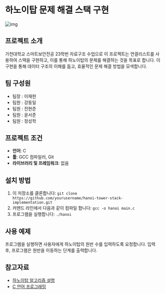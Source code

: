 # 하노이탑 문제 해결 스택 구현
![img](https://github.com/soul0908/finalhanoi/assets/105417320/68f5198c-07ad-44c9-8f09-86a02b945dca)

## 프로젝트 소개
가천대학교 스마트보안전공 23학번 자료구조 수업으로 이 프로젝트는 연결리스트를 사용하여 스택을 구현하고, 이를 통해 하노이탑의 문제를 해결하는 것을 목표로 합니다. 이 구현을 통해 데이터 구조의 이해를 돕고, 효율적인 문제 해결 방법을 모색합니다.

## 팀 구성원
- 팀장 : 이재현
- 팀원 : 강동일
- 팀원 : 전현준
- 팀원 : 윤서준
- 팀원 : 정성학

## 프로젝트 조건
- **언어**: C
- **툴**: GCC 컴파일러, Git
- **라이브러리 및 프레임워크**: 없음

## 설치 방법
1. 이 저장소를 클론합니다: `git clone https://github.com/yourusername/hanoi-tower-stack-implementation.git`
2. 커맨드 라인에서 다음과 같이 컴파일 합니다: `gcc -o hanoi main.c`
3. 프로그램을 실행합니다: `./hanoi`

## 사용 예제
프로그램을 실행하면 사용자에게 하노이탑의 원반 수를 입력하도록 요청합니다. 입력 후, 프로그램은 원반을 이동하는 단계를 출력합니다.

## 참고자료
- [하노이탑 알고리즘 설명](https://example.com)
- [C 언어 프로그래밍](https://example.com)
